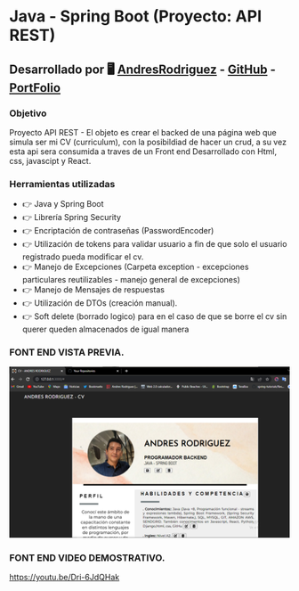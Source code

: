 # Java - Spring Boot (Proyecto: API REST) 

## Desarrollado por 🖥️  [AndresRodriguez](https://www.linkedin.com/in/andres-rodriguez-60a166208/) - [GitHub](https://github.com/AndrRod) - [PortFolio](https://andresporfolio.herokuapp.com/)

### Objetivo

Proyecto API REST - El objeto es crear el backed de una página web que simula ser mi CV (curriculum), con la posibildiad de hacer un crud, a su vez esta api sera consumida a traves de un Front end Desarrollado con Html, css, javascipt y React.

### Herramientas utilizadas
- 👉 Java y Spring Boot
- 👉 Librería Spring Security
- 👉 Encriptación de contraseñas (PasswordEncoder)
- 👉 Utilización de tokens para validar usuario a fin de que solo el usuario registrado pueda modificar el cv.
- 👉 Manejo de Excepciones (Carpeta exception - excepciones particulares reutilizables - manejo general de excepciones)
- 👉 Manejo de Mensajes de respuestas 
- 👉 Utilización de DTOs (creación manual).
- 👉 Soft delete (borrado logico) para en el caso de que se borre el cv sin querer queden almacenados de igual manera

### FONT END VISTA PREVIA.

![](cvAndresRodriguez.png)

### FONT END VIDEO DEMOSTRATIVO.

https://youtu.be/Dri-6JdQHak
